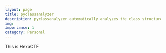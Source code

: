 ```yaml
---
layout: page
title: pyclassanalyzer
description: pyclassanalyzer automatically analyzes the class structure of a Python project and exports the result as a diagram.
img:
importance: 1
category: Personal
---
```


This is HexaCTF
